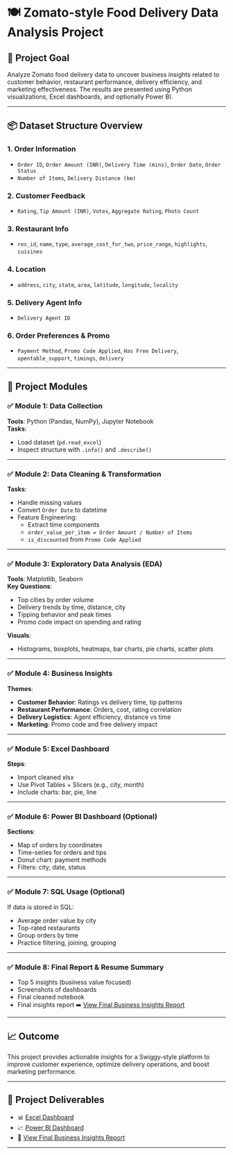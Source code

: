 # 🍽️ Zomato-style Food Delivery Data Analysis Project

## 🎯 Project Goal
Analyze Zomato food delivery data to uncover business insights related to customer behavior, restaurant performance, delivery efficiency, and marketing effectiveness. The results are presented using Python visualizations, Excel dashboards, and optionally Power BI.

---

## 📦 Dataset Structure Overview

### 1. Order Information
- `Order ID`, `Order Amount (INR)`, `Delivery Time (mins)`, `Order Date`, `Order Status`
- `Number of Items`, `Delivery Distance (km)`

### 2. Customer Feedback
- `Rating`, `Tip Amount (INR)`, `Votes`, `Aggregate Rating`, `Photo Count`

### 3. Restaurant Info
- `res_id`, `name`, `type`, `average_cost_for_two`, `price_range`, `highlights`, `cuisines`

### 4. Location
- `address`, `city`, `state`, `area`, `latitude`, `longitude`, `locality`

### 5. Delivery Agent Info
- `Delivery Agent ID`

### 6. Order Preferences & Promo
- `Payment Method`, `Promo Code Applied`, `Has Free Delivery`, `opentable_support`, `timings`, `delivery`

---

## 🧩 Project Modules

### ✅ Module 1: Data Collection
**Tools**: Python (Pandas, NumPy), Jupyter Notebook  
**Tasks**:
- Load dataset (`pd.read_excel`)
- Inspect structure with `.info()` and `.describe()`

---

### ✅ Module 2: Data Cleaning & Transformation
**Tasks**:
- Handle missing values
- Convert `Order Date` to datetime
- Feature Engineering:
  - Extract time components
  - `order_value_per_item = Order Amount / Number of Items`
  - `is_discounted` from `Promo Code Applied`

---

### ✅ Module 3: Exploratory Data Analysis (EDA)
**Tools**: Matplotlib, Seaborn  
**Key Questions**:
- Top cities by order volume
- Delivery trends by time, distance, city
- Tipping behavior and peak times
- Promo code impact on spending and rating

**Visuals**:
- Histograms, boxplots, heatmaps, bar charts, pie charts, scatter plots

---

### ✅ Module 4: Business Insights
**Themes**:
- **Customer Behavior**: Ratings vs delivery time, tip patterns  
- **Restaurant Performance**: Orders, cost, rating correlation  
- **Delivery Logistics**: Agent efficiency, distance vs time  
- **Marketing**: Promo code and free delivery impact

---

### ✅ Module 5: Excel Dashboard
**Steps**:
- Import cleaned xlsx
- Use Pivot Tables + Slicers (e.g., city, month)
- Include charts: bar, pie, line

---

### ✅ Module 6: Power BI Dashboard (Optional)
**Sections**:
- Map of orders by coordinates  
- Time-series for orders and tips  
- Donut chart: payment methods  
- Filters: city, date, status

---

### ✅ Module 7: SQL Usage (Optional)
If data is stored in SQL:
- Average order value by city
- Top-rated restaurants
- Group orders by time
- Practice filtering, joining, grouping

---

### ✅ Module 8: Final Report & Resume Summary
- Top 5 insights (business value focused)
- Screenshots of dashboards
- Final cleaned notebook
- Final insights report ➡️ [View Final Business Insights Report](final_insights.md)

---

## 📈 Outcome
This project provides actionable insights for a Swiggy-style platform to improve customer experience, optimize delivery operations, and boost marketing performance.

---

## 📘 Project Deliverables

- 📊 [Excel Dashboard](Dashboards/Zomato_Business_Insights_ex.png)
- 📈 [Power BI Dashboard](Dashboards/Zomato_Business_Insights_bi.png)
- 📄 [View Final Business Insights Report](final_insights.md)

---
